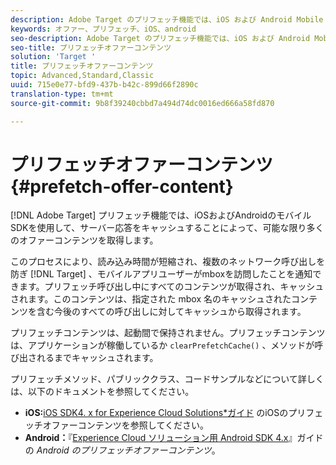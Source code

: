 ```yaml
---
description: Adobe Target のプリフェッチ機能では、iOS および Android Mobile SDK を使用してサーバーからの応答をキャッシュすることにより、可能な限り少ない回数でオファーコンテンツを取得できます。
keywords: オファー、プリフェッチ、iOS、android
seo-description: Adobe Target のプリフェッチ機能では、iOS および Android Mobile SDK を使用してサーバーからの応答をキャッシュすることにより、可能な限り少ない回数でオファーコンテンツを取得できます。
seo-title: プリフェッチオファーコンテンツ
solution: 'Target '
title: プリフェッチオファーコンテンツ
topic: Advanced,Standard,Classic
uuid: 715e0e77-bfd9-437b-b42c-899d66f2890c
translation-type: tm+mt
source-git-commit: 9b8f39240cbbd7a494d74dc0016ed666a58fd870

---
```



# プリフェッチオファーコンテンツ{#prefetch-offer-content}

[!DNL Adobe Target] プリフェッチ機能では、iOSおよびAndroidのモバイルSDKを使用して、サーバー応答をキャッシュすることによって、可能な限り多くのオファーコンテンツを取得します。

このプロセスにより、読み込み時間が短縮され、複数のネットワーク呼び出しを防ぎ [!DNL Target] 、モバイルアプリユーザーがmboxを訪問したことを通知できます。プリフェッチ呼び出し中にすべてのコンテンツが取得され、キャッシュされます。このコンテンツは、指定された mbox 名のキャッシュされたコンテンツを含む今後のすべての呼び出しに対してキャッシュから取得されます。

プリフェッチコンテンツは、起動間で保持されません。プリフェッチコンテンツは、アプリケーションが稼働しているか `clearPrefetchCache()` 、メソッドが呼び出されるまでキャッシュされます。

プリフェッチメソッド、パブリッククラス、コードサンプルなどについて詳しくは、以下のドキュメントを参照してください。

* **iOS:**[iOS SDK4. x for Experience Cloud Solutions*ガイド](https://marketing.adobe.com/resources/help/en_US/mobile/ios/c_mob_target-prefetch_ios.html) のiOSのプリフェッチオファーコンテンツを参照してください。
* **Android：**『[Experience Cloud ソリューション用 Android SDK 4.x](https://marketing.adobe.com/resources/help/en_US/mobile/android/c_mob_target-prefetch_android.html)』ガイドの *Android のプリフェッチオファーコンテンツ*。